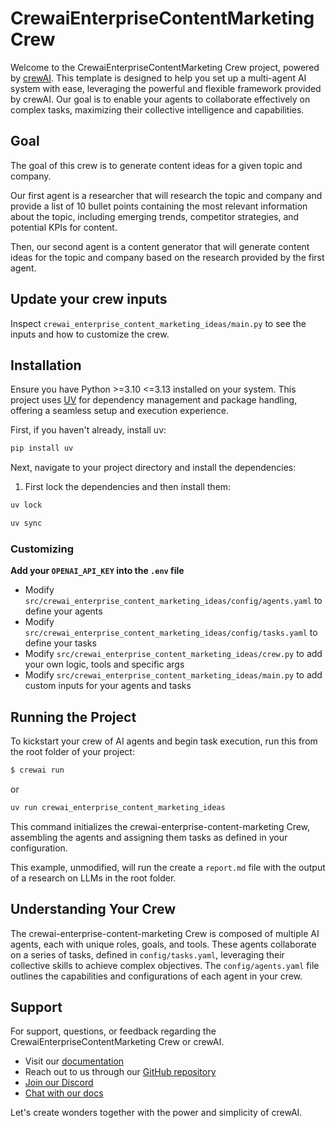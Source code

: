# CrewaiEnterpriseContentMarketing Crew

Welcome to the CrewaiEnterpriseContentMarketing Crew project, powered by [crewAI](https://crewai.com). This template is designed to help you set up a multi-agent AI system with ease, leveraging the powerful and flexible framework provided by crewAI. Our goal is to enable your agents to collaborate effectively on complex tasks, maximizing their collective intelligence and capabilities.

## Goal
The goal of this crew is to generate content ideas for a given topic and company.

Our first agent is a researcher that will research the topic and company and provide a list of 10 bullet points containing the most relevant information about the topic, including emerging trends, competitor strategies, and potential KPIs for content.

Then, our second agent is a content generator that will generate content ideas for the topic and company based on the research provided by the first agent.

## Update your crew inputs
Inspect `crewai_enterprise_content_marketing_ideas/main.py` to see the inputs and how to customize the crew.


## Installation

Ensure you have Python >=3.10 <=3.13 installed on your system. This project uses [UV](https://docs.astral.sh/uv/) for dependency management and package handling, offering a seamless setup and execution experience.

First, if you haven't already, install uv:

```bash
pip install uv
```

Next, navigate to your project directory and install the dependencies:

1. First lock the dependencies and then install them:
```bash
uv lock
```
```bash
uv sync
```
### Customizing

**Add your `OPENAI_API_KEY` into the `.env` file**

- Modify `src/crewai_enterprise_content_marketing_ideas/config/agents.yaml` to define your agents
- Modify `src/crewai_enterprise_content_marketing_ideas/config/tasks.yaml` to define your tasks
- Modify `src/crewai_enterprise_content_marketing_ideas/crew.py` to add your own logic, tools and specific args
- Modify `src/crewai_enterprise_content_marketing_ideas/main.py` to add custom inputs for your agents and tasks

## Running the Project

To kickstart your crew of AI agents and begin task execution, run this from the root folder of your project:

```bash
$ crewai run
```
or
```bash
uv run crewai_enterprise_content_marketing_ideas
```

This command initializes the crewai-enterprise-content-marketing Crew, assembling the agents and assigning them tasks as defined in your configuration.

This example, unmodified, will run the create a `report.md` file with the output of a research on LLMs in the root folder.

## Understanding Your Crew

The crewai-enterprise-content-marketing Crew is composed of multiple AI agents, each with unique roles, goals, and tools. These agents collaborate on a series of tasks, defined in `config/tasks.yaml`, leveraging their collective skills to achieve complex objectives. The `config/agents.yaml` file outlines the capabilities and configurations of each agent in your crew.

## Support

For support, questions, or feedback regarding the CrewaiEnterpriseContentMarketing Crew or crewAI.
- Visit our [documentation](https://docs.crewai.com)
- Reach out to us through our [GitHub repository](https://github.com/joaomdmoura/crewai)
- [Join our Discord](https://discord.com/invite/X4JWnZnxPb)
- [Chat with our docs](https://chatg.pt/DWjSBZn)

Let's create wonders together with the power and simplicity of crewAI.
